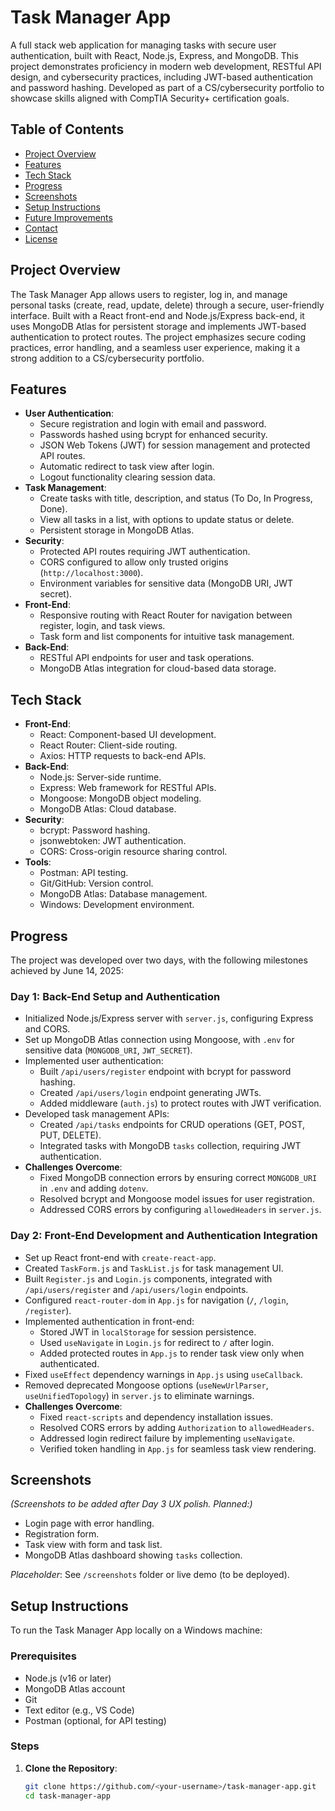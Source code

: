 # Task Manager App

A full stack web application for managing tasks with secure user authentication, built with React, Node.js, Express, and MongoDB. This project demonstrates proficiency in modern web development, RESTful API design, and cybersecurity practices, including JWT-based authentication and password hashing. Developed as part of a CS/cybersecurity portfolio to showcase skills aligned with CompTIA Security+ certification goals.

## Table of Contents
- [Project Overview](#project-overview)
- [Features](#features)
- [Tech Stack](#tech-stack)
- [Progress](#progress)
- [Screenshots](#screenshots)
- [Setup Instructions](#setup-instructions)
- [Future Improvements](#future-improvements)
- [Contact](#contact)
- [License](#license)

## Project Overview
The Task Manager App allows users to register, log in, and manage personal tasks (create, read, update, delete) through a secure, user-friendly interface. Built with a React front-end and Node.js/Express back-end, it uses MongoDB Atlas for persistent storage and implements JWT-based authentication to protect routes. The project emphasizes secure coding practices, error handling, and a seamless user experience, making it a strong addition to a CS/cybersecurity portfolio.

## Features
- **User Authentication**:
  - Secure registration and login with email and password.
  - Passwords hashed using bcrypt for enhanced security.
  - JSON Web Tokens (JWT) for session management and protected API routes.
  - Automatic redirect to task view after login.
  - Logout functionality clearing session data.
- **Task Management**:
  - Create tasks with title, description, and status (To Do, In Progress, Done).
  - View all tasks in a list, with options to update status or delete.
  - Persistent storage in MongoDB Atlas.
- **Security**:
  - Protected API routes requiring JWT authentication.
  - CORS configured to allow only trusted origins (`http://localhost:3000`).
  - Environment variables for sensitive data (MongoDB URI, JWT secret).
- **Front-End**:
  - Responsive routing with React Router for navigation between register, login, and task views.
  - Task form and list components for intuitive task management.
- **Back-End**:
  - RESTful API endpoints for user and task operations.
  - MongoDB Atlas integration for cloud-based data storage.

## Tech Stack
- **Front-End**:
  - React: Component-based UI development.
  - React Router: Client-side routing.
  - Axios: HTTP requests to back-end APIs.
- **Back-End**:
  - Node.js: Server-side runtime.
  - Express: Web framework for RESTful APIs.
  - Mongoose: MongoDB object modeling.
  - MongoDB Atlas: Cloud database.
- **Security**:
  - bcrypt: Password hashing.
  - jsonwebtoken: JWT authentication.
  - CORS: Cross-origin resource sharing control.
- **Tools**:
  - Postman: API testing.
  - Git/GitHub: Version control.
  - MongoDB Atlas: Database management.
  - Windows: Development environment.

## Progress
The project was developed over two days, with the following milestones achieved by June 14, 2025:

### Day 1: Back-End Setup and Authentication
- Initialized Node.js/Express server with `server.js`, configuring Express and CORS.
- Set up MongoDB Atlas connection using Mongoose, with `.env` for sensitive data (`MONGODB_URI`, `JWT_SECRET`).
- Implemented user authentication:
  - Built `/api/users/register` endpoint with bcrypt for password hashing.
  - Created `/api/users/login` endpoint generating JWTs.
  - Added middleware (`auth.js`) to protect routes with JWT verification.
- Developed task management APIs:
  - Created `/api/tasks` endpoints for CRUD operations (GET, POST, PUT, DELETE).
  - Integrated tasks with MongoDB `tasks` collection, requiring JWT authentication.
- **Challenges Overcome**:
  - Fixed MongoDB connection errors by ensuring correct `MONGODB_URI` in `.env` and adding `dotenv`.
  - Resolved bcrypt and Mongoose model issues for user registration.
  - Addressed CORS errors by configuring `allowedHeaders` in `server.js`.

### Day 2: Front-End Development and Authentication Integration
- Set up React front-end with `create-react-app`.
- Created `TaskForm.js` and `TaskList.js` for task management UI.
- Built `Register.js` and `Login.js` components, integrated with `/api/users/register` and `/api/users/login` endpoints.
- Configured `react-router-dom` in `App.js` for navigation (`/`, `/login`, `/register`).
- Implemented authentication in front-end:
  - Stored JWT in `localStorage` for session persistence.
  - Used `useNavigate` in `Login.js` for redirect to `/` after login.
  - Added protected routes in `App.js` to render task view only when authenticated.
- Fixed `useEffect` dependency warnings in `App.js` using `useCallback`.
- Removed deprecated Mongoose options (`useNewUrlParser`, `useUnifiedTopology`) in `server.js` to eliminate warnings.
- **Challenges Overcome**:
  - Fixed `react-scripts` and dependency installation issues.
  - Resolved CORS errors by adding `Authorization` to `allowedHeaders`.
  - Addressed login redirect failure by implementing `useNavigate`.
  - Verified token handling in `App.js` for seamless task view rendering.

## Screenshots
*(Screenshots to be added after Day 3 UX polish. Planned:)*
- Login page with error handling.
- Registration form.
- Task view with form and task list.
- MongoDB Atlas dashboard showing `tasks` collection.

*Placeholder*: See `/screenshots` folder or live demo (to be deployed).

## Setup Instructions
To run the Task Manager App locally on a Windows machine:

### Prerequisites
- Node.js (v16 or later)
- MongoDB Atlas account
- Git
- Text editor (e.g., VS Code)
- Postman (optional, for API testing)

### Steps
1. **Clone the Repository**:
   ```bash
   git clone https://github.com/<your-username>/task-manager-app.git
   cd task-manager-app